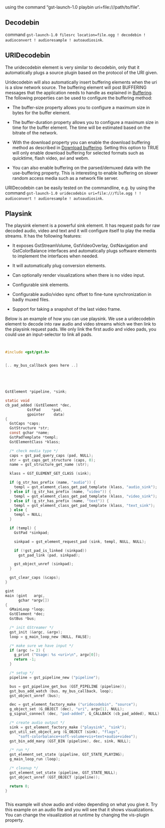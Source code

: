 using the command “gst-launch-1.0 playbin uri=file:///path/to/file”.

## Decodebin
command `gst-launch-1.0 filesrc location=file.ogg ! decodebin
! audioconvert ! audioresample ! autoaudiosink`.

## URIDecodebin

The uridecodebin element is very similar to decodebin, only that it
automatically plugs a source plugin based on the protocol of the URI
given.

Uridecodebin will also automatically insert buffering elements when the
uri is a slow network source. The buffering element will post BUFFERING
messages that the application needs to handle as explained in
[Buffering][buffering]. The following properties can be used
to configure the buffering method:

  - The buffer-size property allows you to configure a maximum size in
    bytes for the buffer element.

  - The buffer-duration property allows you to configure a maximum size
    in time for the buffer element. The time will be estimated based on
    the bitrate of the network.

  - With the download property you can enable the download buffering method
    as described in [Download buffering][download-buffering]. Setting this
    option to TRUE will only enable download buffering for selected
    formats such as quicktime, flash video, avi and webm.

  - You can also enable buffering on the parsed/demuxed data with the
    use-buffering property. This is interesting to enable buffering on
    slower random access media such as a network file server.

URIDecodebin can be easily tested on the commandline, e.g. by using the
command `gst-launch-1.0 uridecodebin uri=file:///file.ogg !
! audioconvert ! audioresample ! autoaudiosink`.

[buffering]: application-development/advanced/buffering.md
[download-buffering]: application-development/advanced/buffering.md#download-buffering

## Playsink

The playsink element is a powerful sink element. It has request pads for
raw decoded audio, video and text and it will configure itself to play
the media streams. It has the following features:

  - It exposes GstStreamVolume, GstVideoOverlay, GstNavigation and
    GstColorBalance interfaces and automatically plugs software elements
    to implement the interfaces when needed.

  - It will automatically plug conversion elements.

  - Can optionally render visualizations when there is no video input.

  - Configurable sink elements.

  - Configurable audio/video sync offset to fine-tune synchronization in
    badly muxed files.

  - Support for taking a snapshot of the last video frame.

Below is an example of how you can use playsink. We use a uridecodebin
element to decode into raw audio and video streams which we then link to
the playsink request pads. We only link the first audio and video pads,
you could use an input-selector to link all pads.

``` c


#include <gst/gst.h>


[.. my_bus_callback goes here ..]





GstElement *pipeline, *sink;

static void
cb_pad_added (GstElement *dec,
          GstPad     *pad,
          gpointer    data)
{
  GstCaps *caps;
  GstStructure *str;
  const gchar *name;
  GstPadTemplate *templ;
  GstElementClass *klass;

  /* check media type */
  caps = gst_pad_query_caps (pad, NULL);
  str = gst_caps_get_structure (caps, 0);
  name = gst_structure_get_name (str);

  klass = GST_ELEMENT_GET_CLASS (sink);

  if (g_str_has_prefix (name, "audio")) {
    templ = gst_element_class_get_pad_template (klass, "audio_sink");
  } else if (g_str_has_prefix (name, "video")) {
    templ = gst_element_class_get_pad_template (klass, "video_sink");
  } else if (g_str_has_prefix (name, "text")) {
    templ = gst_element_class_get_pad_template (klass, "text_sink");
  } else {
    templ = NULL;
  }

  if (templ) {
    GstPad *sinkpad;

    sinkpad = gst_element_request_pad (sink, templ, NULL, NULL);

    if (!gst_pad_is_linked (sinkpad))
      gst_pad_link (pad, sinkpad);

    gst_object_unref (sinkpad);
  }

  gst_clear_caps (&caps);
}

gint
main (gint   argc,
      gchar *argv[])
{
  GMainLoop *loop;
  GstElement *dec;
  GstBus *bus;

  /* init GStreamer */
  gst_init (&argc, &argv);
  loop = g_main_loop_new (NULL, FALSE);

  /* make sure we have input */
  if (argc != 2) {
    g_print ("Usage: %s <uri>\n", argv[0]);
    return -1;
  }

  /* setup */
  pipeline = gst_pipeline_new ("pipeline");

  bus = gst_pipeline_get_bus (GST_PIPELINE (pipeline));
  gst_bus_add_watch (bus, my_bus_callback, loop);
  gst_object_unref (bus);

  dec = gst_element_factory_make ("uridecodebin", "source");
  g_object_set (G_OBJECT (dec), "uri", argv[1], NULL);
  g_signal_connect (dec, "pad-added", G_CALLBACK (cb_pad_added), NULL);

  /* create audio output */
  sink = gst_element_factory_make ("playsink", "sink");
  gst_util_set_object_arg (G_OBJECT (sink), "flags",
      "soft-colorbalance+soft-volume+vis+text+audio+video");
  gst_bin_add_many (GST_BIN (pipeline), dec, sink, NULL);

  /* run */
  gst_element_set_state (pipeline, GST_STATE_PLAYING);
  g_main_loop_run (loop);

  /* cleanup */
  gst_element_set_state (pipeline, GST_STATE_NULL);
  gst_object_unref (GST_OBJECT (pipeline));

  return 0;
}



```

This example will show audio and video depending on what you give it.
Try this example on an audio file and you will see that it shows
visualizations. You can change the visualization at runtime by changing
the vis-plugin property.
